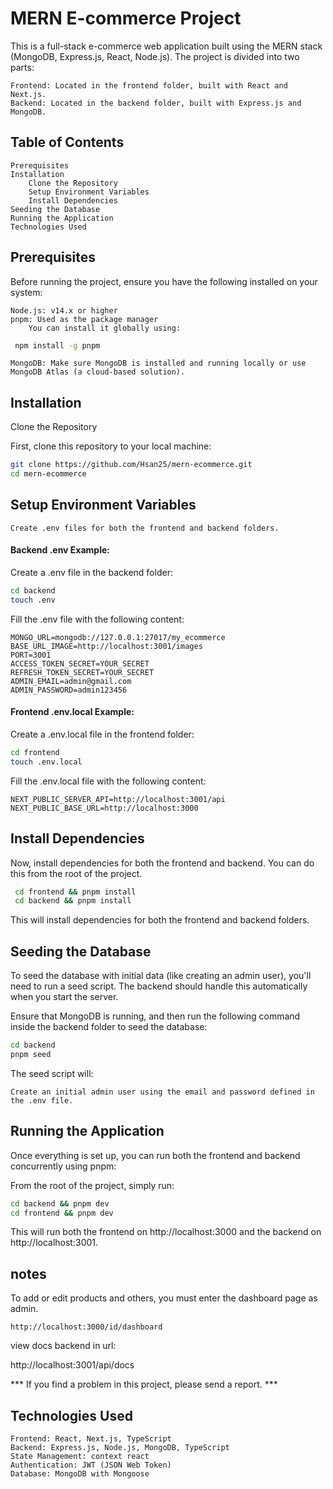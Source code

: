 # MERN E-commerce Project

This is a full-stack e-commerce web application built using the MERN stack (MongoDB, Express.js, React, Node.js). The project is divided into two parts:

    Frontend: Located in the frontend folder, built with React and Next.js.
    Backend: Located in the backend folder, built with Express.js and MongoDB.

## Table of Contents

    Prerequisites
    Installation
        Clone the Repository
        Setup Environment Variables
        Install Dependencies
    Seeding the Database
    Running the Application
    Technologies Used

## Prerequisites

Before running the project, ensure you have the following installed on your system:

    Node.js: v14.x or higher
    pnpm: Used as the package manager
        You can install it globally using:
  ``` bash
   npm install -g pnpm
```
    MongoDB: Make sure MongoDB is installed and running locally or use MongoDB Atlas (a cloud-based solution).

## Installation
Clone the Repository

First, clone this repository to your local machine:

```bash
git clone https://github.com/Hsan25/mern-ecommerce.git
cd mern-ecommerce
```
## Setup Environment Variables

    Create .env files for both the frontend and backend folders.

#### Backend .env Example:

Create a .env file in the backend folder:

```bash
cd backend
touch .env
```
Fill the .env file with the following content:

```env
MONGO_URL=mongodb://127.0.0.1:27017/my_ecommerce
BASE_URL_IMAGE=http://localhost:3001/images
PORT=3001
ACCESS_TOKEN_SECRET=YOUR_SECRET
REFRESH_TOKEN_SECRET=YOUR_SECRET
ADMIN_EMAIL=admin@gmail.com
ADMIN_PASSWORD=admin123456
```
#### Frontend .env.local Example:

Create a .env.local file in the frontend folder:

```bash
cd frontend
touch .env.local
```

Fill the .env.local file with the following content:

```env
NEXT_PUBLIC_SERVER_API=http://localhost:3001/api
NEXT_PUBLIC_BASE_URL=http://localhost:3000 
```
## Install Dependencies

Now, install dependencies for both the frontend and backend. You can do this from the root of the project.

```bash
 cd frontend && pnpm install
 cd backend && pnpm install
```
This will install dependencies for both the frontend and backend folders.
## Seeding the Database

To seed the database with initial data (like creating an admin user), you'll need to run a seed script. The backend should handle this automatically when you start the server.

Ensure that MongoDB is running, and then run the following command inside the backend folder to seed the database:

```bash
cd backend
pnpm seed
```
The seed script will:

    Create an initial admin user using the email and password defined in the .env file.

## Running the Application

Once everything is set up, you can run both the frontend and backend concurrently using pnpm:

From the root of the project, simply run:

```bash
cd backend && pnpm dev
cd frontend && pnpm dev
```
This will run both the frontend on http://localhost:3000 and the backend on http://localhost:3001.




## notes 
To add or edit products and others, you must enter the dashboard page as admin.
```
http://localhost:3000/id/dashboard
```
view docs backend in url:

http://localhost:3001/api/docs

*** If you find a problem in this project, please send a report. ***
## Technologies Used

    Frontend: React, Next.js, TypeScript
    Backend: Express.js, Node.js, MongoDB, TypeScript
    State Management: context react
    Authentication: JWT (JSON Web Token)
    Database: MongoDB with Mongoose

